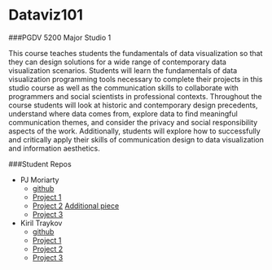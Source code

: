 # Dataviz101

###PGDV 5200 Major Studio 1

This course teaches students the fundamentals of data visualization so that they can design solutions for a wide range of contemporary data visualization scenarios. Students will learn the fundamentals of data visualization programming tools necessary to complete their projects in this studio course as well as the communication skills to collaborate with programmers and social scientists in professional contexts. Throughout the course students will look at historic and contemporary design precedents, understand where data comes from, explore data to find meaningful communication themes, and consider the privacy and social responsibility aspects of the work. Additionally, students will explore how to successfully and critically apply their skills of communication design to data visualization and information aesthetics.

###Student Repos

 * PJ Moriarty
 	* [github](https://github.com/moriartp)
 	* [Project 1](https://sites.google.com/a/newschool.edu/christmas-hardships/?pli=1)
 	* [Project 2](http://moriartp.github.io/moriartp.github.io/projects/drugs/) [Additional piece](http://moriartp.github.io/moriartp.github.io/projects/vets/) 
 	* [Project 3](http://moriartp.github.io/projects/viewpointX/)
 * Kiril Traykov
 	* [github](https://github.com/kiriltraykov)
 	* [Project 1](https://canvas.newschool.edu/courses/1303518/discussion_topics/4066633)
 	* [Project 2](http://kiriltraykov.github.io/Project_2_Sleeping_Alone/)
 	* [Project 3](http://kiriltraykov.github.io/FinalProject/)
 	
